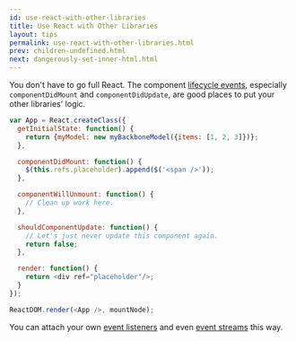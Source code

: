 ```yaml
---
id: use-react-with-other-libraries
title: Use React with Other Libraries
layout: tips
permalink: use-react-with-other-libraries.html
prev: children-undefined.html
next: dangerously-set-inner-html.html
---
```


You don't have to go full React. The component [lifecycle events](/react/docs/component-specs.html#lifecycle-methods), especially `componentDidMount` and `componentDidUpdate`, are good places to put your other libraries' logic.

```js
var App = React.createClass({
  getInitialState: function() {
    return {myModel: new myBackboneModel({items: [1, 2, 3]})};
  },

  componentDidMount: function() {
    $(this.refs.placeholder).append($('<span />'));
  },

  componentWillUnmount: function() {
    // Clean up work here.
  },

  shouldComponentUpdate: function() {
    // Let's just never update this component again.
    return false;
  },

  render: function() {
    return <div ref="placeholder"/>;
  }
});

ReactDOM.render(<App />, mountNode);
```

You can attach your own [event listeners](/react/tips/dom-event-listeners.html) and even [event streams](https://baconjs.github.io) this way.
